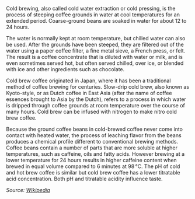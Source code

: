Cold brewing, also called cold water extraction or cold pressing, is the process of steeping coffee grounds in water at cool temperatures for an extended period. Coarse-ground beans are soaked in water for about 12 to 24 hours.

The water is normally kept at room temperature, but chilled water can also be used. After the grounds have been steeped, they are filtered out of the water using a paper coffee filter, a fine metal sieve, a French press, or felt. The result is a coffee concentrate that is diluted with water or milk, and is even sometimes served hot, but often served chilled, over ice, or blended with ice and other ingredients such as chocolate.

Cold brew coffee originated in Japan, where it has been a traditional method of coffee brewing for centuries. Slow-drip cold brew, also known as Kyoto-style, or as Dutch coffee in East Asia (after the name of coffee essences brought to Asia by the Dutch), refers to a process in which water is dripped through coffee grounds at room temperature over the course of many hours. Cold brew can be infused with nitrogen to make nitro cold brew coffee.

Because the ground coffee beans in cold-brewed coffee never come into contact with heated water, the process of leaching flavor from the beans produces a chemical profile different to conventional brewing methods. Coffee beans contain a number of parts that are more soluble at higher temperatures, such as caffeine, oils and fatty acids. However brewing at a lower temperature for 24 hours results in higher caffeine content when brewed in equal volume compared to 6 minutes at 98 °C. The pH of cold and hot brew coffee is similar but cold brew coffee has a lower titratable acid concentration. Both pH and titratable acidity influence taste.

_Source: [Wikipedia](https://en.wikipedia.org/wiki/List_of_coffee_drinks#Cold_brew)_
